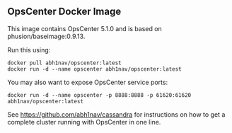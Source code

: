 ## OpsCenter Docker Image
This image contains OpsCenter 5.1.0 and is based on phusion/baseimage:0.9.13.
  
Run this using:

```
docker pull abh1nav/opscenter:latest
docker run -d --name opscenter abh1nav/opscenter:latest
```

You may also want to expose OpsCenter service ports:
```
docker run -d --name opscenter -p 8888:8888 -p 61620:61620 abh1nav/opscenter:latest
```

See https://github.com/abh1nav/cassandra for instructions on how to get a complete cluster running with OpsCenter in one line.
